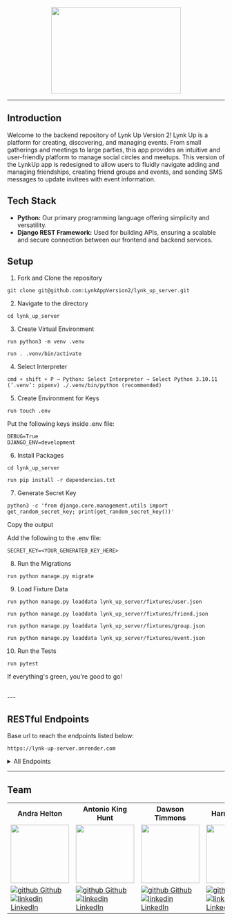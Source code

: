 <div id="header" align="center">
  <img src="images/240969217-dc0f4910-32f9-4e3a-a784-4ba67c4497cc.png" width="300px" height="200px"/>
  <hr>
</div>

## Introduction
Welcome to the backend repository of Lynk Up Version 2! Lynk Up is a platform for creating, discovering, and managing events. From small gatherings and meetings to large parties, this app provides an intuitive and user-friendly platform to manage social circles and meetups. This version of the LynkUp app is redesigned to allow users to fluidly navigate adding and managing friendships, creating friend groups and events, and sending SMS messages to update invitees with event information.


## Tech Stack
- **Python:** Our primary programming language offering simplicity and versatility.
- **Django REST Framework:** Used for building APIs, ensuring a scalable and secure connection between our frontend and backend services.


## Setup

1. Fork and Clone the repository
```shell
git clone git@github.com:LynkAppVersion2/lynk_up_server.git
```

2. Navigate to the directory
```shell
cd lynk_up_server
```

3. Create Virtual Environment
```shell
run python3 -m venv .venv
```
```shell
run . .venv/bin/activate
```

4. Select Interpreter
```shell
cmd + shift + P → Python: Select Interpreter → Select Python 3.10.11 (’.venv’: pipenv) ./.venv/bin/python (recommended)
```

5. Create Environment for Keys
```shell
run touch .env
```
Put the following keys inside .env file:
```shell
DEBUG=True
DJANGO_ENV=development
```

6. Install Packages
```shell
cd lynk_up_server
```
```shell
run pip install -r dependencies.txt
```

7. Generate Secret Key
```shell
python3 -c 'from django.core.management.utils import get_random_secret_key; print(get_random_secret_key())'
```
Copy the output

Add the following to the .env file:
```shell
SECRET_KEY=<YOUR_GENERATED_KEY_HERE>
```

8. Run the Migrations
```shell
run python manage.py migrate
```

9. Load Fixture Data
```shell
run python manage.py loaddata lynk_up_server/fixtures/user.json
```
```shell
run python manage.py loaddata lynk_up_server/fixtures/friend.json
```
```shell
run python manage.py loaddata lynk_up_server/fixtures/group.json
```
```shell
run python manage.py loaddata lynk_up_server/fixtures/event.json
```

10. Run the Tests
```shell
run pytest
```
If everything's green, you're good to go!

<br>
---


## RESTful Endpoints

Base url to reach the endpoints listed below:
```
https://lynk-up-server.onrender.com
```

<details close>
<summary> All Endpoints </summary>

### Get a User

```http
GET /users/:user_id/
```

<details close>
<summary>  Details </summary>
<br>

Request: <br>
```
No Parameters
```

| Code | Description |
| :--- | :--- |
| 200 | `OK` |

Response:

```json

{
    "data": {
        "id": "1",
        "attributes": {
            "user_name": "Tesseract",
            "phone_number": "888-888-8888",
            "full_name": "Antonio King Hunt",
        },
        "events": [
            {
                "id": 1,
                "group": 1,
                "group_name": "Best Buds",
                "title": "Magic Tournament",
                "date": "05-23-2023",
                "time": "7:00pm",
                "address": "123 fun st.",
                "description": "Fun times with fun people"
            },
            {etc}
        ]
    }
}
```

| Code | Description |
| :--- | :--- |
| 404 | `NOT FOUND` |

Response:

```json

{
    "error": [
        "title": "NOT FOUND",
        "status": "404"
    ]
}
```

</details>

---

### Get an Event

```http
GET /events/:event_id/
```

<details close>
<summary>  Details </summary>
<br>

Request: <br>
```json
{
    "event_id": 1
}
```

| Code | Description |
| :--- | :--- |
| 200 | `OK` |

Response:

```json

{
    "data": {
        "id": 1,
        "group": 1,
        "group_name": "Best Buds",
        "title": "Magic Tournament",
        "date": "05-23-2023",
        "time": "7:00pm",
        "address": "123 fun st",
        "description": "Fun times with fun people"
    }
}
```

| Code | Description |
| :--- | :--- |
| 404 | `NOT FOUND` |

Response:

```json

{
    "error": [
        "title": "NOT FOUND",
        "status": "404"
    ]
}
```

</details>

---

### Create Event

```http
POST /events/
```

<details close>
<summary>  Details </summary>
<br>

Request: <br>
```json
    {
        "title": "Party at the Park",
        "date": "05-23-2023",
        "time": "6:00pm",
        "address": "6 Paper st",
        "description": "PARTY!",
        "group": 1
    }
```

| Code | Description |
| :--- | :--- |
| 201 | `Created` |

Response:

```json

{
    "id": 2,
    "group": 1,
    "group_name": "Best Buds",
    "title": "Party at the Park",
    "date": "05-23-2023",
    "time": "6:00pm",
    "address": "6 Paper st",
    "description": "PARTY!"
}
```

</details>

---

### Delete Event

```http
POST /events/:event_id/
```

<details close>
<summary>  Details </summary>
<br>

Request: <br>
```json
{
    "event_id": 1,
}
```

| Code | Description |
| :--- | :--- |
| 204 | `NO CONTENT` |

Response:

```
No Response
```

Errors:

| Code | Description |
| :--- | :--- |
| 404 | `NOT FOUND` |

</details>

---

### Get all Events

```http
GET /events/
```

<details close>
<summary>  Details </summary>
<br>

Request: <br>
```
No Parameters
```

| Code | Description |
| :--- | :--- |
| 200 | `OK` |

Response:

```json

{
    "data": [
        {
            "id": 1,
            "group": 1,
            "group_name": "Best Buds",
            "title": "Magic Tournament",
            "date": "05-23-2023",
            "time": "7:00pm",
            "address": "123 fun st",
            "description": "Fun times with fun people"
        },
        {
            "id": 2,
            "group": 1,
            "group_name": "Best Buds",
            "title": "Party at the Park",
            "date": "05-23-2023",
            "time": "6:00pm",
            "address": "6 Paper 2t",
            "description": "PARTY!"
        },
        {
            "id": 3,
            "group": 2,
            "group_name": "Gal Pals",
            "title": "Galentine's Day",
            "date": "02-13-2024",
            "time": "12:00pm",
            "address": "49th st",
            "description": "Hanging with Leslie, April, Ann, and Donna"
        },
        (etc.)
    ]
}
```

| Code | Description |
| :--- | :--- |
| 404 | `NOT FOUND` |

Response:

```json

{
    "error": [
        "title": "NOT FOUND",
        "status": "404"
    ]
}
```

</details>

---

### Get a Users' Friends

```http
GET /users/:user_id/friends/
```

<details close>
<summary>  Details </summary>
<br>

Request: <br>
```
No Parameters
```

| Code | Description |
| :--- | :--- |
| 200 | `OK` |

Response:

```json

{
    "data": {
        "friends": [
            {
                "user_id": 1,
                "user_name": "Joe Fogiato"
            },
            {
                "user_id": 2,
                "user_name": "Dawson T"
            }
        ]
    }
}
```

| Code | Description |
| :--- | :--- |
| 404 | `NOT FOUND` |

Response:

```json

{
    "error": [
        "title": "NOT FOUND",
        "status": "404"
    ]
}
```

</details>

---

### Create Friend

```http
POST /users/:user_id/friends/
```

<details close>
<summary>  Details </summary>
<br>

Request: <br>
```json
{
    "friend_id": 1,
    "user_id": 1
}
```

| Code | Description |
| :--- | :--- |
| 201 | `Created` |

Response:

```json

{
    "data": {
        "friends": [
            {
                "user_name": "Harrison Ryan",
                "user_id": 1
            },
            {
                "user_name": "Joe Fogiato",
                "user_id": 3
            },
            {
                "user_name": "Antonio KH",
                "user_id": 4
            },
            {
                "user_name": "Trevor Fitz",
                "user_id": 5
            }
        ]
    }
}
```

</details>

---

### Delete Friend

```http
POST /users/:user_id/friends/
```

<details close>
<summary>  Details </summary>
<br>

Request: <br>
```json
{
    "friend_id": 1,
}
```

| Code | Description |
| :--- | :--- |
| 204 | `NO CONTENT` |

Response:

```
No Response
```

Errors:

| Code | Description |
| :--- | :--- |
| 404 | `NOT FOUND` |

</details>

---

### Get all Groups

```http
GET /groups/
```

<details close>
<summary>  Details </summary>
<br>

Request: <br>
```
No Parameters
```

| Code | Description |
| :--- | :--- |
| 200 | `OK` |

Response:

```json

{
    "data": [
        {
            "id": 1,
            "name": "Best Buds",
            "updated": "2023-05-23T23:35:10.294701Z",
            "created": "2023-05-23T23:35:10.294724Z",
            "user": 1,
            "friends": [
                1,
                2,
                (etc,)
            ]
        },
        {
            "id": 2,
            "name": "Gal Pals",
            "updated": "2023-05-24T16:46:29.542505Z",
            "created": "2023-05-24T16:46:29.542545Z",
            "user": 1,
            "friends": [
                1,
                2,
                3,
                (etc,)
            ]
        },
        (etc,)
    ]
}
```

| Code | Description |
| :--- | :--- |
| 404 | `NOT FOUND` |

Response:

```json

{
    "error": [
        "title": "NOT FOUND",
        "status": "404"
    ]
}
```

</details>

### Get a Group

```http
GET /groups/:group_id/
```

<details close>
<summary>  Details </summary>
<br>

Request: <br>
```
No Parameters
```

| Code | Description |
| :--- | :--- |
| 200 | `OK` |

Response:

```json

{
    "data": {
        "id": 1,
        "name": "Best Buds",
        "updated": "2023-05-23T23:35:10.294701Z",
        "created": "2023-05-23T23:35:10.294724Z",
        "user": 1,
        "friends": [
            1,
            2,
            (etc,)
        ]
    }
}
```

| Code | Description |
| :--- | :--- |
| 404 | `NOT FOUND` |

Response:

```json

{
    "error": [
        "title": "NOT FOUND",
        "status": "404"
    ]
}
```

</details>

---

### Delete Group

```http
POST /groups/:group_id/delete/
```

<details close>
<summary>  Details </summary>
<br>

Request: <br>
```json
{
    "group_id": 1,
}
```

| Code | Description |
| :--- | :--- |
| 204 | `NO CONTENT` |

Response:

```
No Response
```

Errors:

| Code | Description |
| :--- | :--- |
| 404 | `NOT FOUND` |

</details>
</details>



---

## Team
<table>
  <tr>
    <th>Andra Helton</th>
    <th>Antonio King Hunt</th>
    <th>Dawson Timmons</th>
    <th>Harrison Ryan</th>
    <th>William Lampke</th>
  </tr>

<tr>
  <td><img src="https://avatars.githubusercontent.com/u/116662742?v=4" width="135" height="135"></td>
  <td><img src="https://avatars.githubusercontent.com/u/89714398?v=4" width="135" height="135"></td>
  <td><img src="https://avatars.githubusercontent.com/u/117066950?v=4" width="135" height="135"></td>
  <td><img src="https://avatars.githubusercontent.com/u/116698937?v=4" width="135" height="135"></td>
  <td><img src="https://avatars.githubusercontent.com/u/109244868?v=4" width="135" height="135"></td>
</tr>


  <tr>
    <td>
      <a href="https://github.com/ALHelton" rel="nofollow noreferrer">
          <img src="https://i.stack.imgur.com/tskMh.png" alt="github"> Github
        </a><br>
      <a href="https://www.linkedin.com/in/andrahelton/" rel="nofollow noreferrer">
    <img src="https://i.stack.imgur.com/gVE0j.png" alt="linkedin"> LinkedIn
        </a>
    </td>
        <td>
       <a href="https://github.com/4D-Coder" rel="nofollow noreferrer">
            <img src="https://i.stack.imgur.com/tskMh.png" alt="github"> Github
      </a><br>
        <a href="https://www.linkedin.com/in/antoniokinghunt-4d-coder/" rel="nofollow noreferrer">
          <img src="https://i.stack.imgur.com/gVE0j.png" alt="linkedin"> LinkedIn
      </a>
    </td>
        <td>
       <a href="https://github.com/DMTimmons1" rel="nofollow noreferrer">
          <img src="https://i.stack.imgur.com/tskMh.png" alt="github"> Github
      </a><br>
        <a href="https://www.linkedin.com/in/dawson-timmons/" rel="nofollow noreferrer">
          <img src="https://i.stack.imgur.com/gVE0j.png" alt="linkedin"> LinkedIn
      </a>
    </td>
        <td>
       <a href="https://github.com/hwryan12" rel="nofollow noreferrer">
            <img src="https://i.stack.imgur.com/tskMh.png" alt="github"> Github
      </a><br>
        <a href="https://www.linkedin.com/in/harrison-ryan-2b987725a/" rel="nofollow noreferrer">
          <img src="https://i.stack.imgur.com/gVE0j.png" alt="linkedin"> LinkedIn
      </a>
    </td>
        <td>
       <a href="https://github.com/WilliamLampke" rel="nofollow noreferrer">
            <img src="https://i.stack.imgur.com/tskMh.png" alt="github"> Github
      </a><br>
        <a href="https://www.linkedin.com/in/william-lampke-b4a5b5250/" rel="nofollow noreferrer">
          <img src="https://i.stack.imgur.com/gVE0j.png" alt="linkedin"> LinkedIn
      </a>
    </td>
  </tr>
</table>

